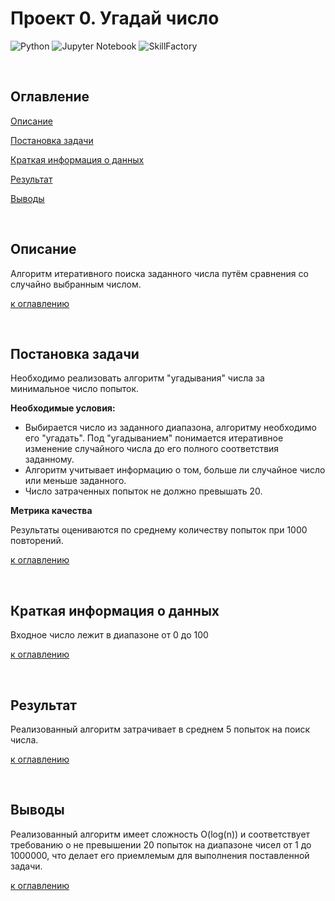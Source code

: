 # Проект 0. Угадай число

![Python](https://img.shields.io/badge/python-3670A0?logo=python&logoColor=ffdd54)
![Jupyter Notebook](https://img.shields.io/badge/jupyter-%23FA0F00.svg?logo=jupyter&logoColor=white)
![SkillFactory](https://img.shields.io/badge/-SkillFactory-green)

<br/>

## Оглавление

[ Описание](#описание)

[ Постановка задачи](#постановка-задачи)

[ Краткая информация о данных](#краткая-информация-о-данных)

[ Результат](#результат)

[ Выводы](#выводы)

<br/>

## Описание

Алгоритм итеративного поиска заданного числа путём сравнения со случайно выбранным числом.

[к оглавлению](#оглавление)

<br/>

## Постановка задачи

Необходимо реализовать алгоритм "угадывания" числа за минимальное число попыток.

**Необходимые условия:**
- Выбирается число из заданного диапазона, алгоритму необходимо его "угадать". Под "угадыванием" понимается итеративное изменение случайного числа до его полного соответствия заданному.
- Алгоритм учитывает информацию о том, больше ли случайное число или меньше заданного.
- Число затраченных попыток не должно превышать 20.

**Метрика качества**

Результаты оцениваются по среднему количеству попыток при 1000 повторений.

[к оглавлению](#оглавление)

<br/>

## Краткая информация о данных

Входное число лежит в диапазоне от 0 до 100

[к оглавлению](#оглавление)

<br/>

## Результат

Реализованный алгоритм затрачивает в среднем 5 попыток на поиск числа.

[к оглавлению](#оглавление)

<br/>

## Выводы

Реализованный алгоритм имеет сложность O(log(n)) и соответствует требованию о не превышении 20 попыток на диапазоне чисел от 1 до 1000000, что делает его приемлемым для выполнения поставленной задачи.

[к оглавлению](#оглавление)
